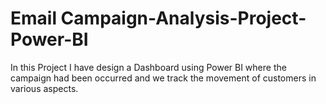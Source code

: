 # Email Campaign-Analysis-Project-Power-BI
In this Project I have design a Dashboard using Power BI where the campaign had been occurred and we track the movement of customers in various aspects.
